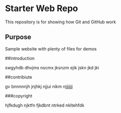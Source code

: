 # Starter Web Repo

This repository is for showing how Git and GitHub work

## Purpose

Sample website with plenty of files for demos

##introduction

swgyhdb dhvjms nscmx jksnzm ejik jskn jkd jki

##contribiute

gv bnnnnnjh jnjhkj njjui nikm njjjjjjj 

###copyright

hjfkdugh njktfn fjkdbnt ntrked nkltehfdk 